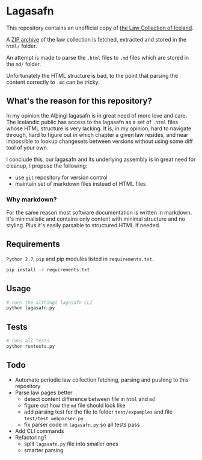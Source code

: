 # Lagasafn

This repository contains an unofficial copy of [the Law Collection of Iceland](https://www.althingi.is/lagasafn/).

A [ZIP archive](https://www.althingi.is/lagasafn/zip-skra-af-lagasafni/) of the law collection is fetched, extracted and stored in the `html/` folder.

An attempt is made to parse the `.html` files to `.md` files which are stored in the `md/` folder.

Unfortunately the HTML structure is bad, to the point that parsing the content correctly to `.md` can be tricky.

## What's the reason for this repository?

In my opinion the Alþingi lagasafn is in great need of more love and care. The Icelandic public has access to the lagasafn as a set of `.html` files whose HTML structure is very lacking. It is, in my opinion, hard to navigate through, hard to figure out in which chapter a given law resides, and near impossible to lookup changesets between versions without using some diff tool of your own.

I conclude this, our lagasafn and its underlying assembly is in great need for cleanup, I propose the following:

* use `git` repository for version control
* maintain set of markdown files instead of HTML files

### Why markdown?

For the same reason most software documentation is written in markdown. It's minimalistic and contains only content with minimal structure and no styling. Plus it's easily parsable to structured HTML if needed.

## Requirements

`Python 2.7`, `pip` and pip modules listed in `requirements.txt`.

```bash
pip install -r requirements.txt
```

## Usage

```bash
# runs the althingi lagasafn CLI
python lagasafn.py
```

## Tests

```bash
# runs all tests
python runtests.py
```

## Todo

* Automate periodic law collection fetching, parsing and pushing to this repository
* Parse law pages better
  - detect content difference between file in `html` and `md`
  - figure out how the `md` file should look like
  - add parsing test for the file to folder `test/expamples` and file `test/test_webparser.py`
  - fix parser code in `lagasafn.py` so all tests pass
* Add CLI commands
* Refactoring?
  - split `lagasafn.py` file into smaller ones
  - smarter parsing
